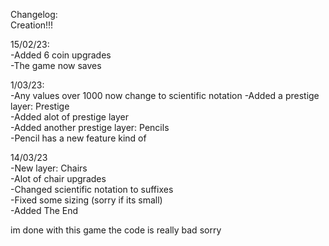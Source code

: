 Changelog:<br>
Creation!!!

15/02/23: <br>
-Added 6 coin upgrades <br>
-The game now saves

1/03/23: <br>
-Any values over 1000 now change to scientific notation
-Added a prestige layer: Prestige <br>
-Added alot of prestige layer <br>
-Added another prestige layer: Pencils <br>
-Pencil has a new feature kind of

14/03/23 <br>
-New layer: Chairs<br>
-Alot of chair upgrades<br>
-Changed scientific notation to suffixes<br>
-Fixed some sizing (sorry if its small) <br>
-Added The End

im done with this game the code is really bad sorry
